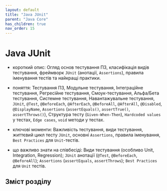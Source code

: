 ```yaml
---
layout: default
title: "Java JUnit"
parent: "Java Core"
has_children: true
nav_order: 15
---
```


# Java JUnit

* короткий опис: Огляд основ тестування ПЗ, класифікація видів тестування, фреймворк `JUnit` (анотації, `Assertions`), правила іменування тестів та найкращі практики.

* поняття: Тестування ПЗ, Модульне тестування, Інтеграційне тестування, Регресійне тестування, Смоук-тестування, Альфа/Бета тестування, Системне тестування, Навантажувальне тестування, `JUnit`, `@Test`, `@BeforeEach`, `@AfterEach`, `@BeforeAll`, `@AfterAll`, `@Disabled`, `@DisplayName`, `Assertions` (`assertEquals()`, `assertTrue()`, `assertThrows()`), Структура тесту (`Given-When-Then`), `Hardcoded values` у тестах, `Edge cases`, `void` методи у тестах.

* ключові моменти: Важливість тестування, види тестування, життєвий цикл тесту `JUnit`, основні `Assertions`, правила іменування, `Best Practices` для `Unit`-тестів.

* що важливо знати на співбесіді: Види тестування (особливо Unit, Integration, Regression); `JUnit` анотації (`@Test`, `@BeforeEach`, `@BeforeAll`); `Assertions` (`assertEquals`, `assertThrows`); `Best Practices` для `Unit` тестів.

## Зміст розділу
